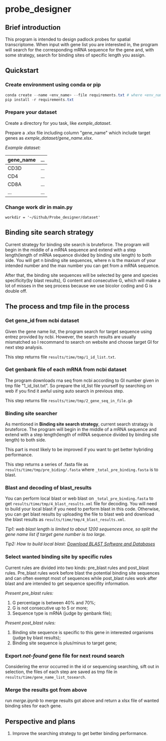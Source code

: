 # probe_designer

## Brief introduction

This program is intended to design padlock probes for spatial transcriptome. When input with gene list you are interested in, the program will search for the corresponding mRNA sequence for the gene and, with some strategy, search for binding sites of specific length you assign.

## Quickstart

### Create environment using conda or pip

```powershell
conda create --name <env_name> --file requirements.txt # where <env_name> could be probe_designer for example
pip install -r requirements.txt
```

### Prepare your dataset

Create a directory for you task, like *exmple_dataset*.

Prepare a .xlsx file including column "gene_name" which include target genes as *exmple_dataset/gene_name.xlsx*.

*Example dataset:*

| gene_name |... |
| --------  |--- |
| CD3D      |... |
| CD4      |... |
| CD8A      |... |
| ...       |... |

### Change work dir in main.py

`workdir = '~/Github/Probe_designer/dataset'`

## Binding site search strategy

Current strategy for binding site search is bruteforce. The program will begin in the middle of a mRNA sequence and extend with a step length(length of mRNA sequence divided by binding site length) to both side. You will get n binding site sequences, where n is the maxium of your intended number and the max number you can get from a mRNA sequence.

After that, the binding site sequences will be selected by gene and species specificity(by blast results), G content and consecutive G, which will make a lot of misses in the seq process because we use bicolor coding and G is double off.

## The process and tmp file in the process

### Get gene_id from ncbi dataset

Given the gene name list, the program search for target sequence using entrez provided by ncbi. However, the search results are usually mismatched so I recommand to search on website and choose target GI for next step analysis.

This step returns file `results/time/tmp/1_id_list.txt`.

### Get genbank file of each mRNA from ncbi dataset

The program downloads rna seq from ncbi according to GI number given in tmp file "1_id_list.txt". So prepare the id_list file yourself by searching on web if you find it awful using auto search in previous step.

This step returns file `results/time/tmp/2_gene_seq_in_file.gb`

### Binding site searcher

As mentioned in **Binding site search strategy**, current search stratagy is bruteforce. The program will begin in the middle of a mRNA sequence and extend with a step length(length of mRNA sequence divided by binding site length) to both side.

This part is most likely to be improved if you want to get better hybriding performance.

This step returns a series of .fasta file as `results/time/tmp/pre_biding/.fasta` where `_total_pre_binding.fasta` is to blast.

### Blast and decoding of blast_results

You can perform local blast or web blast on `_total_pre_binding.fasta` to get `results/time/tmp/4_blast_results.xml` file for decoding. You will need to build your local blast if you need to perform blast in this code. Otherwise, you can get blast results by uploading the file to blast web and download the blast results as `results/time/tmp/4_blast_results.xml`.

*Tip1: web blast length is limited to about 1200 sequences once, so split the gene name list if target gene number is too large.*

*Tip2: How to build local blast: [Download BLAST Software and Databases](https://blast.ncbi.nlm.nih.gov/doc/blast-help/downloadblastdata.html)*

### Select wanted binding site by specific rules

Current rules are divided into two kinds: pre_blast rules and post_blast rules. Pre_blast rules work before blast the potential binding site sequences and can often exempt most of sequences while post_blast rules work after blast and are intended to get sequence specifity information.

*Present pre_blast rules:*

1. G percentage is between 40% and 70%;
2. G is not consecutive up to 5 or more;
3. Sequence type is mRNA (judge by genbank file);

*Present post_blast rules:*

1. Binding site sequence is specific to this gene in interested organisms (judge by blast results);
2. Binding site sequence is plus/minus to target gene;

### Export *not-found* gene file for next round search

Considering the error occurred in the id or sequencing searching, sift out in selection, the files of each step are saved as tmp file in `results/time/gene_name_list_tosearch`.

### Merge the results got from above

run *merge.ipynb* to merge results got above and return a xlsx file of wanted binding sites for each gene.

## Perspective and plans

1. Improve the searching strategy to get better binding performance.